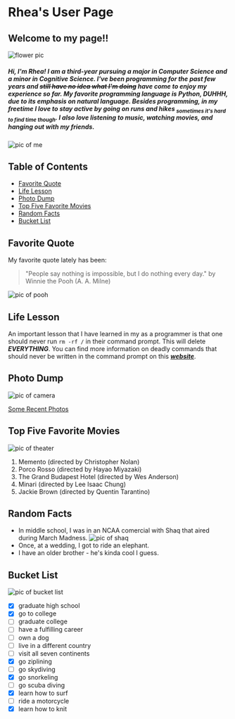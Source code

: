 # Rhea's User Page
## Welcome to my page!!

![flower pic](Lab-Week-0-1\pictures\flower.jpg)

##### Hi, I'm **Rhea**! I am a third-year pursuing a *major in Computer Science* and *a minor in Cognitive Science*. I've been programming for the past few years and ~~still have no idea what I'm doing~~ have come to enjoy my experience so far. My favorite programming language is Python, ***DUHHH***, due to its emphasis on natural language. Besides programming, in my freetime I love to stay active by going on runs and hikes <sub>sometimes it's hard to find time though</sub>. I also love listening to music, watching movies, and hanging out with my friends.

![pic of me](Lab-Week-0-1\pictures\me.jpg)

## Table of Contents
- [Favorite Quote](#favorite-quote)
- [Life Lesson](#life-lesson)
- [Photo Dump](#photo-dump)
- [Top Five Favorite Movies](#top-five-favorite-movies)
- [Random Facts](#random-facts)
- [Bucket List](#bucket-list)

## Favorite Quote
My favorite quote lately has been:
> "People say nothing is impossible, but I do nothing every day." by Winnie the Pooh (A. A. Milne)

![pic of pooh](Lab-Week-0-1\pictures\pooh.png)

## Life Lesson
An important lesson that I have learned in my as a programmer is that one should never run ```rm -rf /``` in their command prompt. This will delete **_EVERYTHING_**. You can find more information on deadly commands that should never be written in the command prompt on this [***website***](https://www.howtogeek.com/125157/8-deadly-commands-you-should-never-run-on-linux/). 

## Photo Dump

![pic of camera](Lab-Week-0-1\pictures\camera.png)

[Some Recent Photos](pics.md)

## Top Five Favorite Movies
![pic of theater](Lab-Week-0-1\pictures\theater.png)
1. Memento (directed by Christopher Nolan)
2. Porco Rosso (directed by Hayao Miyazaki)
3. The Grand Budapest Hotel (directed by Wes Anderson)
4. Minari (directed by Lee Isaac Chung)
5. Jackie Brown (directed by Quentin Tarantino)

## Random Facts
- In middle school, I was in an NCAA comercial with Shaq that aired during March Madness.
![pic of shaq](Lab-Week-0-1\pictures\shaq.jpg)
- Once, at a wedding, I got to ride an elephant.
- I have an older brother - he's kinda cool I guess.

## Bucket List
![pic of bucket list](Lab-Week-0-1\pictures\bucket_list.jpg)
- [x] graduate high school
- [x] go to college
- [ ] graduate college
- [ ] have a fulfilling career
- [ ] own a dog
- [ ] live in a different country
- [ ] visit all seven continents
- [x] go ziplining
- [ ] go skydiving
- [x] go snorkeling
- [ ] go scuba diving
- [x] learn how to surf
- [ ] ride a motorcycle
- [x] learn how to knit